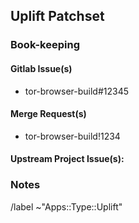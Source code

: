 <!--
Title:
    Uplift tor-browser-build#12345: Title of Issue

This is an issue for tracking uplift of a patch-set to an upstream build-dependency (e.g. MinGW, clang, etc)

-->

## Uplift Patchset

### Book-keeping

#### Gitlab Issue(s)
- tor-browser-build#12345

#### Merge Request(s)
- tor-browser-build!1234

#### Upstream Project Issue(s):


### Notes

<!-- whatever additional info, context, etc that would be helpful for uplifting -->

/label ~"Apps::Type::Uplift"
